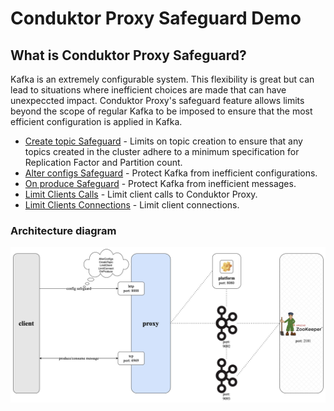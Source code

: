 # Conduktor Proxy Safeguard Demo

## What is Conduktor Proxy Safeguard?

Kafka is an extremely configurable system. This flexibility is great but can lead to situations where inefficient choices are made that can have unexpeccted impact. Conduktor Proxy's safeguard feature allows limits beyond the scope of regular Kafka to be imposed to ensure that the most efficient configuration is applied in Kafka. 

* [Create topic Safeguard](createTopic/Readme.md) - Limits on topic creation to ensure that any topics created in the cluster adhere to a minimum specification for Replication Factor and Partition count.
* [Alter configs Safeguard](alterConfigs/Readme.md) - Protect Kafka from inefficient configurations.
* [On produce Safeguard](onProduce/Readme.md) - Protect Kafka from inefficient messages.
* [Limit Clients Calls](limitClient/Readme.md) - Limit client calls to Conduktor Proxy.
* [Limit Clients Connections](limitConnect/Readme.md) - Limit client connections.

### Architecture diagram
![architecture diagram](safeguard.png "safeguard")
